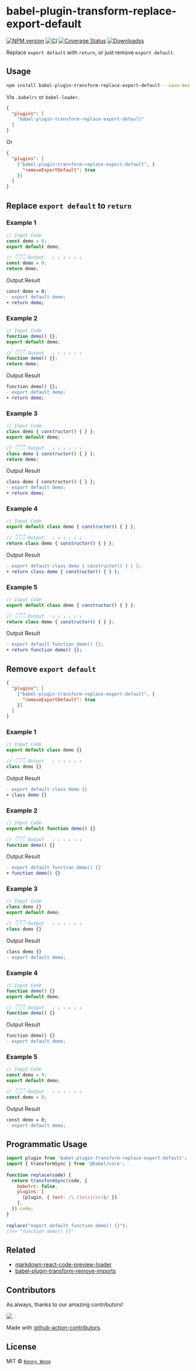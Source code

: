 <!--idoc:ignore:start-->
babel-plugin-transform-replace-export-default
===
<!--idoc:ignore:end-->

[![NPM version](https://img.shields.io/npm/v/babel-plugin-transform-replace-export-default.svg?style=flat)](https://npmjs.org/package/babel-plugin-transform-replace-export-default)
[![CI](https://github.com/kktjs/babel-plugin-transform-replace-export-default/actions/workflows/ci.yml/badge.svg)](https://github.com/kktjs/babel-plugin-transform-replace-export-default/actions/workflows/ci.yml)
[![Coverage Status](https://kktjs.github.io/babel-plugin-transform-replace-export-default/coverage/badges.svg)](https://kktjs.github.io/babel-plugin-transform-replace-export-default/coverage/lcov-report)
[![Downloadss](https://img.shields.io/npm/dm/babel-plugin-transform-replace-export-default.svg?style=flat)](https://npmjs.org/package/babel-plugin-transform-replace-export-default)

Replace `export default` with `return`, or just remove `export default`.

## Usage

```bash
npm install babel-plugin-transform-replace-export-default --save-dev
```

Via `.babelrc` or `babel-loader`.

```json
{
  "plugins": [
    "babel-plugin-transform-replace-export-default"
  ]
}
```

Or

```json
{
  "plugins": [
    ["babel-plugin-transform-replace-export-default", {
      "removeExportDefault": true
    }]
  ]
}
```


## Replace `export default` to `return`

### Example 1

```js
// Input Code
const demo = 0;
export default demo;

// 👇👇👇 Output   ↓ ↓ ↓ ↓ ↓ ↓
const demo = 0;
return demo;
```

Output Result

```diff
const demo = 0;
- export default demo;
+ return demo;
```

### Example 2

```js
// Input Code
function demo() {};
export default demo;

// 👇👇👇 Output   ↓ ↓ ↓ ↓ ↓ ↓
function demo() {};
return demo;
```

Output Result

```diff
function demo() {};
- export default demo;
+ return demo;
```

### Example 3

```js
// Input Code
class demo { constructor() { } };
export default demo;

// 👇👇👇 Output   ↓ ↓ ↓ ↓ ↓ ↓
class demo { constructor() { } };
return demo;
```

Output Result

```diff
class demo { constructor() { } };
- export default demo;
+ return demo;
```

### Example 4

```js
// Input Code
export default class demo { constructor() { } };

// 👇👇👇 Output   ↓ ↓ ↓ ↓ ↓ ↓
return class demo { constructor() { } };
```

Output Result

```diff
- export default class demo { constructor() { } };
+ return class demo { constructor() { } };
```

### Example 5

```js
// Input Code
export default class demo { constructor() { } };

// 👇👇👇 Output   ↓ ↓ ↓ ↓ ↓ ↓
return class demo { constructor() { } };
```

Output Result

```diff
- export default function demo() {};
+ return function demo() {};
```

## Remove `export default`

```json
{
  "plugins": [
    ["babel-plugin-transform-replace-export-default", {
      "removeExportDefault": true
    }]
  ]
}
```

### Example 1

```js
// Input Code
export default class demo {}

// 👇👇👇 Output   ↓ ↓ ↓ ↓ ↓ ↓
class demo {}
```

Output Result

```diff
- export default class demo {}
+ class demo {}
```

### Example 2

```js
// Input Code
export default function demo() {}

// 👇👇👇 Output   ↓ ↓ ↓ ↓ ↓ ↓
function demo() {}
```

Output Result

```diff
- export default function demo() {}
+ function demo() {}
```

### Example 3

```js
// Input Code
class demo {}
export default demo;

// 👇👇👇 Output   ↓ ↓ ↓ ↓ ↓ ↓
class demo {}
```

Output Result

```diff
class demo {}
- export default demo;
```

### Example 4

```js
// Input Code
function demo() {}
export default demo;

// 👇👇👇 Output   ↓ ↓ ↓ ↓ ↓ ↓
function demo() {}
```

Output Result

```diff
function demo() {}
- export default demo;
```

### Example 5

```js
// Input Code
const demo = 0;
export default demo;

// 👇👇👇 Output   ↓ ↓ ↓ ↓ ↓ ↓
const demo = 0;
```

Output Result

```diff
const demo = 0;
- export default demo;
```


## Programmatic Usage

```js
import plugin from 'babel-plugin-transform-replace-export-default';
import { transformSync } from '@babel/core';
 
function replace(code) {
  return transformSync(code, {
    babelrc: false,
    plugins: [
      [plugin, { test: /\.(less|css)$/ }]
    ],
  }).code;
}
 
replace("export default function demo() {}");
//=> "function demo() {}"
```

## Related

- [markdown-react-code-preview-loader](https://github.com/kktjs/markdown-react-code-preview-loader)
- [babel-plugin-transform-remove-imports](https://github.com/uiwjs/babel-plugin-transform-remove-imports)

## Contributors

As always, thanks to our amazing contributors!

<a href="https://github.com/kktjs/babel-plugin-transform-replace-export-default/graphs/contributors">
  <img src="https://kktjs.github.io/babel-plugin-transform-replace-export-default/CONTRIBUTORS.svg" />
</a>

Made with [github-action-contributors](https://github.com/jaywcjlove/github-action-contributors).

## License

MIT © [`Kenny Wong`](https://github.com/jaywcjlove)


<!--idoc:config:
footer: |
  Released under the MIT License. Copyright © 2022 Kenny Wong<br />
  Generated by <a href="https://github.com/jaywcjlove/idoc" target="_blank">idoc</a> v{{idocVersion}}
-->